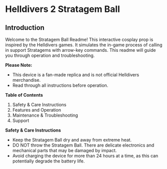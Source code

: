 # Helldivers 2 Stratagem Ball

## Introduction

Welcome to the Stratagem Ball Readme! This interactive cosplay prop is inspired by the Helldivers games. It simulates the in-game process of calling in support Stratagems with arrow-key commands. This readme will guide you through operation and troubleshooting.

**Please Note:**

-   This device is a fan-made replica and is not official Helldivers merchandise.
-   Read through all instructions before operation.

**Table of Contents**

1.  Safety & Care Instructions
2.  Features and Operation
3.  Maintenance & Troubleshooting
4.  Support

**Safety & Care Instructions**

-   Keep the Stratagem Ball dry and away from extreme heat.
-   DO NOT throw the Stratagem Ball. There are delicate electronics and mechanical parts that may be damaged by impact.
-   Avoid charging the device for more than 24 hours at a time, as this can potentially degrade the battery life.
<!--stackedit_data:
eyJoaXN0b3J5IjpbLTI0MjEyNzkxMV19
-->